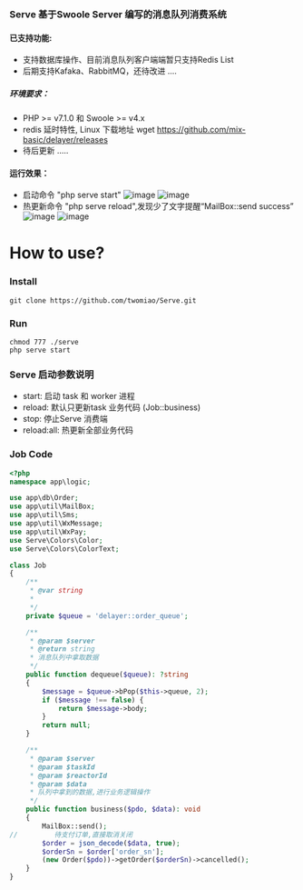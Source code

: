 ### Serve 基于Swoole Server 编写的消息队列消费系统
#### 已支持功能:
- 支持数据库操作、目前消息队列客户端端暂只支持Redis List
- 后期支持Kafaka、RabbitMQ，还待改进 ....

##### 环境要求：
 - PHP >= v7.1.0 和 Swoole >= v4.x
 - redis 延时特性, Linux 下载地址 wget https://github.com/mix-basic/delayer/releases
 - 待后更新 .....
 
#### 运行效果：
- 启动命令 "php serve start"
![image](https://github.com/twomiao/Serve/raw/master/img/start.png "启动画面")
![image](https://github.com/twomiao/Serve/raw/master/img/test.png "热更新代码前")
- 热更新命令 "php serve reload",发现少了文字提醒“MailBox::send success”
![image](https://github.com/twomiao/Serve/raw/master/img/reload.png "热更新命令执行后")
![image](https://github.com/twomiao/Serve/raw/master/img/reload02.png "热更新代码后")

# How to use?

### Install

```
git clone https://github.com/twomiao/Serve.git
```

### Run
```
chmod 777 ./serve
php serve start
```

### Serve 启动参数说明

- start: 启动 task 和 worker 进程
- reload: 默认只更新task 业务代码 (Job::business)
- stop: 停止Serve 消费端
- reload:all: 热更新全部业务代码

### Job Code

```php
<?php
namespace app\logic;

use app\db\Order;
use app\util\MailBox;
use app\util\Sms;
use app\util\WxMessage;
use app\util\WxPay;
use Serve\Colors\Color;
use Serve\Colors\ColorText;

class Job
{
    /**
     * @var string
     *
     */
    private $queue = 'delayer::order_queue';

    /**
     * @param $server
     * @return string
     * 消息队列中拿取数据
     */
    public function dequeue($queue): ?string
    {
        $message = $queue->bPop($this->queue, 2);
        if ($message !== false) {
            return $message->body;
        }
        return null;
    }

    /**
     * @param $server
     * @param $taskId
     * @param $reactorId
     * @param $data
     * 队列中拿到的数据,进行业务逻辑操作
     */
    public function business($pdo, $data): void
    {
        MailBox::send();
//         待支付订单,直接取消关闭
        $order = json_decode($data, true);
        $orderSn = $order['order_sn'];
        (new Order($pdo))->getOrder($orderSn)->cancelled();
    }
}
```
